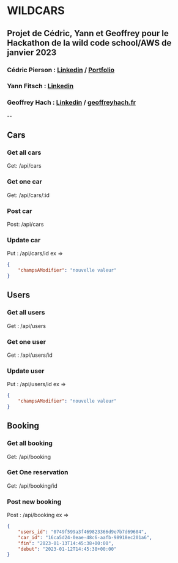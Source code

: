 # WILDCARS

## Projet de Cédric, Yann et Geoffrey pour le Hackathon de la wild code school/AWS de janvier 2023

### **Cédric Pierson** : [Linkedin](https://www.linkedin.com/in/cedricpierson01/) / [Portfolio](https://portfolio-nextjs-git-dev-cedricpierson.vercel.app/)

### **Yann Fitsch** : [Linkedin](https://www.linkedin.com/in/yannfitsch/)

### **Geoffrey Hach** : [Linkedin](https://www.linkedin.com/in/hachgeoffrey/) / [geoffreyhach.fr](https://www.geoffreyhach.fr/)

--

## **Cars**

### Get all cars

Get: /api/cars

### Get one car

Get: /api/cars/:id

### Post car

Post: /api/cars

### Update car

Put : /api/cars/id
ex =>

```json
{
    "champsAModifier": "nouvelle valeur"
}
```

## **Users**

### Get all users

Get : /api/users

### Get one user

Get : /api/users/id

### Update user

Put : /api/users/id
ex =>

```json
{
    "champsAModifier": "nouvelle valeur"
}
```

## **Booking**

### Get all booking

Get: /api/booking

### Get One reservation

Get: /api/booking/id

### Post new booking

Post : /api/booking
ex =>

```json
{
    "users_id": "0749f599a3f469823366d9e7b7d69604",
    "car_id": "16ca5d24-0eae-48c6-aafb-98918ec201a6",
    "fin": "2023-01-13T14:45:38+00:00",
    "debut": "2023-01-12T14:45:38+00:00"
}
```
